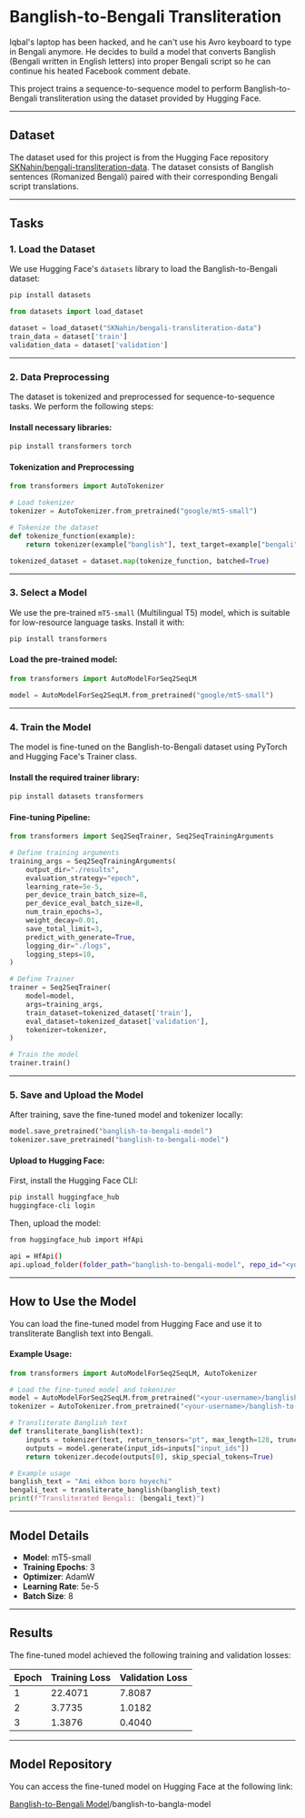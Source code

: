 # Banglish-to-Bengali Transliteration

Iqbal's laptop has been hacked, and he can't use his Avro keyboard to type in Bengali anymore. He decides to build a model that converts Banglish (Bengali written in English letters) into proper Bengali script so he can continue his heated Facebook comment debate.

This project trains a sequence-to-sequence model to perform Banglish-to-Bengali transliteration using the dataset provided by Hugging Face.

---

## Dataset

The dataset used for this project is from the Hugging Face repository [SKNahin/bengali-transliteration-data](https://huggingface.co/datasets/SKNahin/bengali-transliteration-data). The dataset consists of Banglish sentences (Romanized Bengali) paired with their corresponding Bengali script translations.

---

## Tasks

### 1. Load the Dataset

We use Hugging Face's `datasets` library to load the Banglish-to-Bengali dataset:

```bash
pip install datasets
```

```python
from datasets import load_dataset

dataset = load_dataset("SKNahin/bengali-transliteration-data")
train_data = dataset['train']
validation_data = dataset['validation']
```

---

### 2. Data Preprocessing

The dataset is tokenized and preprocessed for sequence-to-sequence tasks. We perform the following steps:

#### Install necessary libraries:
```bash
pip install transformers torch
```

#### Tokenization and Preprocessing
```python
from transformers import AutoTokenizer

# Load tokenizer
tokenizer = AutoTokenizer.from_pretrained("google/mt5-small")

# Tokenize the dataset
def tokenize_function(example):
    return tokenizer(example["banglish"], text_target=example["bengali"], truncation=True)

tokenized_dataset = dataset.map(tokenize_function, batched=True)
```

---

### 3. Select a Model

We use the pre-trained `mT5-small` (Multilingual T5) model, which is suitable for low-resource language tasks. Install it with:
```bash
pip install transformers
```

#### Load the pre-trained model:
```python
from transformers import AutoModelForSeq2SeqLM

model = AutoModelForSeq2SeqLM.from_pretrained("google/mt5-small")
```

---

### 4. Train the Model

The model is fine-tuned on the Banglish-to-Bengali dataset using PyTorch and Hugging Face's Trainer class.

#### Install the required trainer library:
```bash
pip install datasets transformers
```

#### Fine-tuning Pipeline:
```python
from transformers import Seq2SeqTrainer, Seq2SeqTrainingArguments

# Define training arguments
training_args = Seq2SeqTrainingArguments(
    output_dir="./results",
    evaluation_strategy="epoch",
    learning_rate=5e-5,
    per_device_train_batch_size=8,
    per_device_eval_batch_size=8,
    num_train_epochs=3,
    weight_decay=0.01,
    save_total_limit=3,
    predict_with_generate=True,
    logging_dir="./logs",
    logging_steps=10,
)

# Define Trainer
trainer = Seq2SeqTrainer(
    model=model,
    args=training_args,
    train_dataset=tokenized_dataset['train'],
    eval_dataset=tokenized_dataset['validation'],
    tokenizer=tokenizer,
)

# Train the model
trainer.train()
```

---

### 5. Save and Upload the Model

After training, save the fine-tuned model and tokenizer locally:
```python
model.save_pretrained("banglish-to-bengali-model")
tokenizer.save_pretrained("banglish-to-bengali-model")
```

#### Upload to Hugging Face:
First, install the Hugging Face CLI:
```bash
pip install huggingface_hub
huggingface-cli login
```

Then, upload the model:
```bash
from huggingface_hub import HfApi

api = HfApi()
api.upload_folder(folder_path="banglish-to-bengali-model", repo_id="<your-username>/banglish-to-bangla-model")
```

---

## How to Use the Model

You can load the fine-tuned model from Hugging Face and use it to transliterate Banglish text into Bengali.

#### Example Usage:
```python
from transformers import AutoModelForSeq2SeqLM, AutoTokenizer

# Load the fine-tuned model and tokenizer
model = AutoModelForSeq2SeqLM.from_pretrained("<your-username>/banglish-to-bangla-model")
tokenizer = AutoTokenizer.from_pretrained("<your-username>/banglish-to-bangla-model")

# Transliterate Banglish text
def transliterate_banglish(text):
    inputs = tokenizer(text, return_tensors="pt", max_length=128, truncation=True, padding="max_length")
    outputs = model.generate(input_ids=inputs["input_ids"])
    return tokenizer.decode(outputs[0], skip_special_tokens=True)

# Example usage
banglish_text = "Ami ekhon boro hoyechi"
bengali_text = transliterate_banglish(banglish_text)
print(f"Transliterated Bengali: {bengali_text}")
```

---

## Model Details

- **Model**: mT5-small
- **Training Epochs**: 3
- **Optimizer**: AdamW
- **Learning Rate**: 5e-5
- **Batch Size**: 8

---

## Results

The fine-tuned model achieved the following training and validation losses:

| Epoch | Training Loss | Validation Loss |
|-------|---------------|-----------------|
| 1     | 22.4071       | 7.8087          |
| 2     | 3.7735        | 1.0182          |
| 3     | 1.3876        | 0.4040          |

---

## Model Repository

You can access the fine-tuned model on Hugging Face at the following link:

[Banglish-to-Bengali Model](https://huggingface.co/)<your-username>/banglish-to-bangla-model
